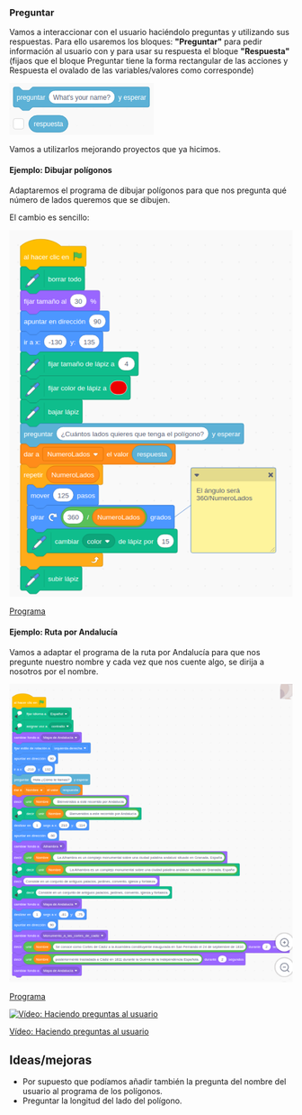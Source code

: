 ### Preguntar

Vamos a interaccionar con el usuario haciéndolo preguntas y utilizando sus respuestas. Para ello usaremos los bloques: **"Preguntar"** para pedir información al usuario con y para usar su respuesta el bloque **"Respuesta"** (fijaos que el bloque Preguntar tiene la forma rectangular de las acciones y Respuesta el ovalado de las variables/valores como corresponde)

![PreguntarResponder](./images/PreguntarResponder.png)

Vamos a utilizarlos mejorando proyectos que ya hicimos.

#### Ejemplo: Dibujar polígonos

Adaptaremos el programa de dibujar polígonos para que nos pregunta qué número de lados queremos que se dibujen.

El cambio es sencillo:

![PreguntaPoligono](./images/PreguntaPoligono.png)

[Programa](https://scratch.mit.edu/projects/397274159/)

#### Ejemplo: Ruta por Andalucía

Vamos a adaptar el programa de la ruta por Andalucía para que nos pregunte nuestro nombre y cada vez que nos cuente algo, se dirija a nosotros por el nombre.

![BloquesRecorridoInteraccion](./images/BloquesRecorridoInteraccion.png)

[Programa](https://scratch.mit.edu/projects/397275339/)


[![Vídeo: Haciendo preguntas al usuario](https://img.youtube.com/vi/hkNtiibH9tw/0.jpg)](https://youtu.be/hkNtiibH9tw)

[Vídeo: Haciendo preguntas al usuario](https://youtu.be/hkNtiibH9tw)

## Ideas/mejoras

* Por supuesto que podíamos añadir también la pregunta del  nombre del usuario al programa de los polígonos.
* Preguntar la longitud del lado del polígono.